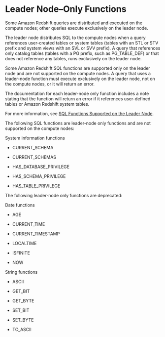 # Leader Node–Only Functions<a name="c_SQL_functions_leader_node_only"></a>

Some Amazon Redshift queries are distributed and executed on the compute nodes; other queries execute exclusively on the leader node\.

The leader node distributes SQL to the compute nodes when a query references user\-created tables or system tables \(tables with an STL or STV prefix and system views with an SVL or SVV prefix\)\. A query that references only catalog tables \(tables with a PG prefix, such as PG\_TABLE\_DEF\) or that does not reference any tables, runs exclusively on the leader node\.

Some Amazon Redshift SQL functions are supported only on the leader node and are not supported on the compute nodes\. A query that uses a leader\-node function must execute exclusively on the leader node, not on the compute nodes, or it will return an error\.

The documentation for each leader\-node only function includes a note stating that the function will return an error if it references user\-defined tables or Amazon Redshift system tables\.

For more information, see [SQL Functions Supported on the Leader Node](c_sql-functions-leader-node.md)\.

The following SQL functions are leader\-node only functions and are not supported on the compute nodes:

System information functions

+ CURRENT\_SCHEMA

+ CURRENT\_SCHEMAS

+ HAS\_DATABASE\_PRIVILEGE

+ HAS\_SCHEMA\_PRIVILEGE

+ HAS\_TABLE\_PRIVILEGE

The following leader\-node only functions are deprecated:

Date functions

+ AGE

+ CURRENT\_TIME

+ CURRENT\_TIMESTAMP

+ LOCALTIME

+ ISFINITE

+ NOW

String functions

+ ASCII

+ GET\_BIT

+ GET\_BYTE

+ SET\_BIT

+ SET\_BYTE

+ TO\_ASCII